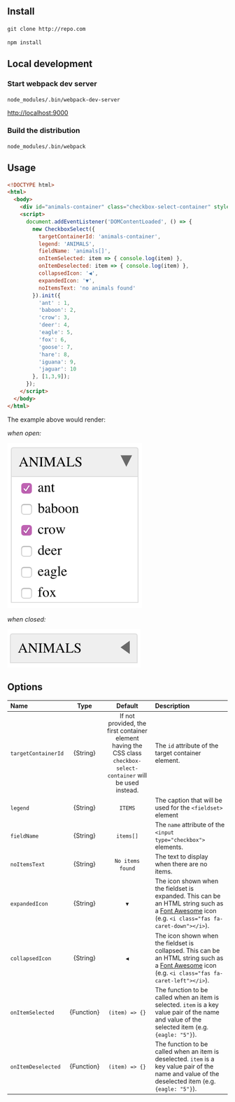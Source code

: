 ## Install
`git clone http://repo.com`

`npm install`

## Local development

### Start webpack dev server
`node_modules/.bin/webpack-dev-server`

[http://localhost:9000](http://localhost:9000)

### Build the distribution
`node_modules/.bin/webpack`

## Usage
```HTML
<!DOCTYPE html>
<html>
  <body>
    <div id="animals-container" class="checkbox-select-container" style="width: 160px;"></div>
    <script>
      document.addEventListener('DOMContentLoaded', () => {
        new CheckboxSelect({
          targetContainerId: 'animals-container',
          legend: 'ANIMALS',
          fieldName: 'animals[]',
          onItemSelected: item => { console.log(item) },
          onItemDeselected: item => { console.log(item) },
          collapsedIcon: '◀',
          expandedIcon: '▼',
          noItemsText: 'no animals found'
        }).init({
          'ant' : 1,
          'baboon': 2,
          'crow': 3,
          'deer': 4,
          'eagle': 5,
          'fox': 6,
          'goose': 7,
          'hare': 8,
          'iguana': 9,
          'jaguar': 10
        }, [1,3,9]);
      });
    </script>
  </body>
</html>
```

The example above would render:

*when open:*

![example when opened](./docs/open.png)

*when closed:*

![example when closed](./docs/closed.png)

## Options
|Name|Type|Default|Description|
|:--|:--:|:-----:|:---------|
|`targetContainerId`|{String}|If not provided, the first container element having the CSS class `checkbox-select-container` will be used instead.|The `id` attribute of the target container element.|
|`legend`|{String}|`ITEMS`|The caption that will be used for the `<fieldset>` element|
|`fieldName`|{String}|`items[]`|The `name` attribute of the `<input type="checkbox">` elements.|
|`noItemsText`|{String}|`No items found`|The text to display when there are no items.|
|`expandedIcon`|{String}|`▼`|The icon shown when the fieldset is expanded. This can be an HTML string such as a [Font Awesome](https://fontawesome.com) icon (e.g. `<i class="fas fa-caret-down"></i>`).|
|`collapsedIcon`|{String}|`◀`|The icon shown when the fieldset is collapsed. This can be an HTML string such as a [Font Awesome](https://fontawesome.com) icon (e.g. `<i class="fas fa-caret-left"></i>`).|
|`onItemSelected`|{Function}|`(item) => {}`|The function to be called when an item is selected. `item` is a key value pair of the name and value of the selected item (e.g. `{eagle: "5"}`).|
|`onItemDeselected`|{Function}|`(item) => {}`|The function to be called when an item is deselected. `item` is a key value pair of the name and value of the deselected item (e.g. `{eagle: "5"}`).|
